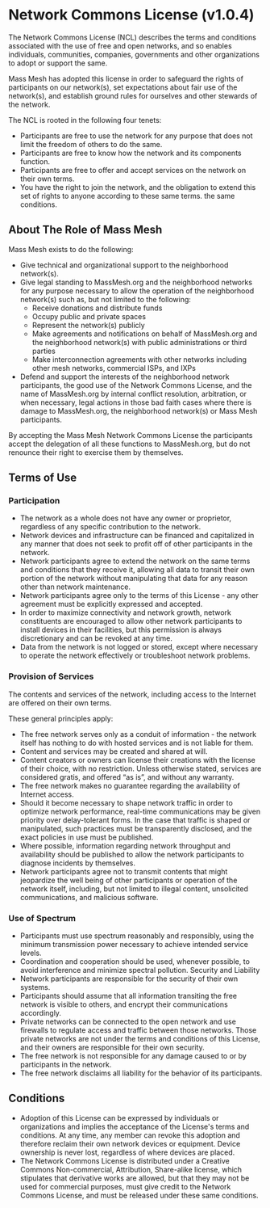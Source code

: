 # Network Commons License (v1.0.4)

The Network Commons License (NCL) describes the terms and conditions associated with the use of free and
open networks, and so enables individuals, communities, companies, governments and other organizations to
adopt or support the same. 

Mass Mesh has adopted this license in order to safeguard the rights of participants on our network(s), set expectations about fair use of the network(s), and establish ground rules for ourselves and other stewards of the network.

The NCL is rooted in the following four tenets:
- Participants are free to use the network for any purpose that does not limit the freedom of others
to do the same.
- Participants are free to know how the network and its components function.
- Participants are free to offer and accept services on the network on their own terms.
- You have the right to join the network, and the obligation to extend this set of rights to anyone according to these same terms.
the same conditions.

## About The Role of Mass Mesh
Mass Mesh exists to do the following:
- Give technical and organizational support to the neighborhood network(s).
- Give legal standing to MassMesh.org and the neighborhood networks for any purpose necessary to allow the operation of the neighborhood network(s) such as, but not limited to the following:
	- Receive donations and distribute funds
	- Occupy public and private spaces
	- Represent the network(s) publicly
	- Make agreements and notifications on behalf of MassMesh.org and the neighborhood network(s) with public administrations or third parties
	- Make interconnection agreements with other networks including other mesh networks, commercial ISPs, and IXPs
- Defend and support the interests of the neighborhood network participants, the good use of the Network Commons License, and the name of MassMesh.org by internal conflict resolution, arbitration, or when necessary, legal actions in those bad faith cases where there is damage to MassMesh.org, the neighborhood network(s) or Mass Mesh participants.

By accepting the Mass Mesh Network Commons License the participants accept the delegation of all these functions to MassMesh.org, but do not renounce their right to exercise them by themselves.

## Terms of Use

### Participation
- The network as a whole does not have any owner or proprietor, regardless of any specific
contribution to the network.
- Network devices and infrastructure can be financed and capitalized in any manner that does not
seek to profit off of other participants in the network.
- Network participants agree to extend the network on the same terms and conditions that they
receive it, allowing all data to transit their own portion of the network without manipulating that
data for any reason other than network maintenance.
- Network participants agree only to the terms of this License - any other agreement must be
explicitly expressed and accepted.
- In order to maximize connectivity and network growth, network constituents are encouraged to
allow other network participants to install devices in their facilities, but this permission is always
discretionary and can be revoked at any time.
- Data from the network is not logged or stored, except where necessary to operate the network effectively or troubleshoot network problems.

### Provision of Services
The contents and services of the network, including access to the Internet are offered on their own terms.

These general principles apply:
- The free network serves only as a conduit of information - the network itself has nothing to do with
hosted services and is not liable for them.
- Content and services may be created and shared at will.
- Content creators or owners can license their creations with the license of their choice, with no
restriction. Unless otherwise stated, services are considered gratis, and offered “as is”, and
without any warranty.
- The free network makes no guarantee regarding the availability of Internet access.
- Should it become necessary to shape network traffic in order to optimize network performance,
real-time communications may be given priority over delay-tolerant forms. In the case that traffic is
shaped or manipulated, such practices must be transparently disclosed, and the exact policies in
use must be published.
- Where possible, information regarding network throughput and availability should be published to
allow the network participants to diagnose incidents by themselves.
- Network participants agree not to transmit contents that might jeopardize the well being of other
participants or operation of the network itself, including, but not limited to illegal content,
unsolicited communications, and malicious software.

### Use of Spectrum
- Participants must use spectrum reasonably and responsibly, using the minimum transmission
power necessary to achieve intended service levels.
- Coordination and cooperation should be used, whenever possible, to avoid interference and
minimize spectral pollution.
Security and Liability
- Network participants are responsible for the security of their own systems.
- Participants should assume that all information transiting the free network is visible to others, and
encrypt their communications accordingly.
- Private networks can be connected to the open network and use firewalls to regulate access and
traffic between those networks. Those private networks are not under the terms and conditions of
this License, and their owners are responsible for their own security.
- The free network is not responsible for any damage caused to or by participants in the network.
- The free network disclaims all liability for the behavior of its participants.

## Conditions
- Adoption of this License can be expressed by individuals or organizations and implies the
acceptance of the License's terms and conditions. At any time, any member can revoke this
adoption and therefore reclaim their own network devices or equipment. Device ownership is
never lost, regardless of where devices are placed.
- The Network Commons License is distributed under a Creative Commons Non-commercial,
Attribution, Share-alike license, which stipulates that derivative works are allowed, but that they
may not be used for commercial purposes, must give credit to the Network Commons License,
and must be released under these same conditions.
